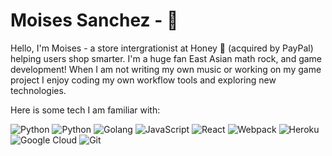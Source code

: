 # Moises Sanchez - 🤖

Hello, I'm Moises - a store intergrationist at Honey 🍯 (acquired by PayPal) helping users shop smarter. I'm a huge fan East Asian math rock, and game development! When I am not writing my own music or working on my game project I enjoy coding my own workflow tools and exploring new technologies.

Here is some tech I am familiar with:

![Python](https://img.shields.io/badge/-Python-black?style=flat-square&logo=Python) ![Python](https://img.shields.io/badge/-Flask-black?style=flat-square&logo=flask) ![Golang](https://img.shields.io/badge/-Golang-black?style=flat-square&logo=go) ![JavaScript](https://img.shields.io/badge/-JavaScript-black?style=flat-square&logo=javascript) ![React](https://img.shields.io/badge/-React-black?style=flat-square&logo=react) ![Webpack](https://img.shields.io/badge/-Webpack-black?style=flat-square&logo=webpack) ![Heroku](https://img.shields.io/badge/-Heroku-430098?style=flat-square&logo=heroku) ![Google Cloud](https://img.shields.io/badge/Google%20Cloud-black?style=flat-square&logo=google-cloud) ![Git](https://img.shields.io/badge/-Git-black?style=flat-square&logo=git)
